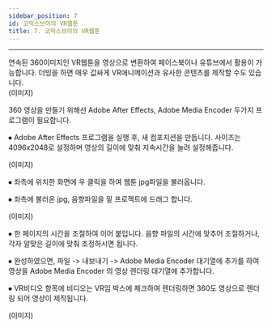 ```yaml
---
sidebar_position: 7
id: 코믹스브이의 VR웹툰
title: 7. 코믹스브이의 VR웹툰
---
```


<hr />

연속된 360이미지인 VR웹툰을 영상으로 변환하여 페이스북이나 유튜브에서 활용이 가능합니다. 더빙을 하면 매우 값싸게 VR애니메이션과 유사한 콘텐츠를 제작할 수도 있습니다.  
(이미지)

360 영상을 만들기 위해선 Adobe After Effects, Adobe Media Encoder 두가지 프로그램이 필요합니다.

⦁   Adobe After Effects 프로그램을 실행 후, 새 컴포지션을 만듭니다. 사이즈는 4096x2048로 설정하며 영상의 길이에 맞춰 지속시간을 늘려 설정해줍니다.

(이미지)

⦁   좌측에 위치한 화면에 우 클릭을 하여 웹툰 jpg파일을 불러옵니다.

⦁   좌측에 불러온 jpg, 음향파일을 밑 프로젝트에 드래그 합니다.

(이미지)

⦁   한 페이지의 시간을 조절하여 이어 붙입니다. 음향 파일의 시간에 맞추어 조절하거나, 각자 알맞은 길이에 맞춰 조정하시면 됩니다.

⦁	완성하였으면, 파일 -> 내보내기 -> Adobe Media Encoder 대기열에 추가를 하여 영상을 Adobe Media Encoder 의 영상 렌더링 대기열에 추가합니다.

⦁	VR비디오 항목에 비디오는 VR임 박스에 체크하여 렌더링하면 360도 영상으로 렌더링 되어 영상이 제작됩니다.

(이미지)


